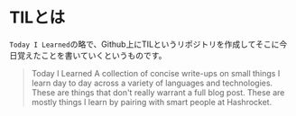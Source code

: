 # TILとは

`Today I Learned`の略で、Github上にTILというリポジトリを作成してそこに今日覚えたことを書いていくというものです。

> Today I Learned
A collection of concise write-ups on small things I learn day to day across a variety of languages and technologies. These are things that don't really warrant a full blog post. These are mostly things I learn by pairing with smart people at Hashrocket.